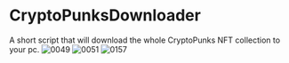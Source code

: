 # CryptoPunksDownloader
A short script that will download the whole CryptoPunks NFT collection to your pc.
![0049](https://user-images.githubusercontent.com/58900797/147238492-769d4695-899d-4e81-88c2-dde105bbe802.png)
![0051](https://user-images.githubusercontent.com/58900797/147238505-14f4f049-3c21-4ac0-af5a-2cef9f1dd0f4.png)
![0157](https://user-images.githubusercontent.com/58900797/147238527-341c30b3-205e-47e4-9a6e-66f26e10895c.png)
